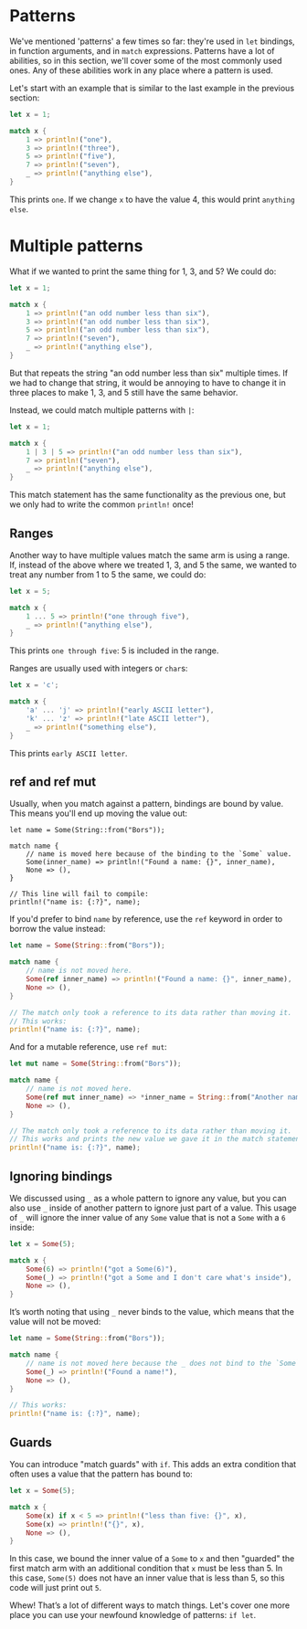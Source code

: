 # Patterns

We've mentioned 'patterns' a few times so far: they're used in `let` bindings,
in function arguments, and in `match` expressions. Patterns have a lot of
abilities, so in this section, we'll cover some of the most commonly used ones.
Any of these abilities work in any place where a pattern is used.

Let's start with an example that is similar to the last example in the previous
section:

```rust
let x = 1;

match x {
    1 => println!("one"),
    3 => println!("three"),
    5 => println!("five"),
    7 => println!("seven"),
    _ => println!("anything else"),
}
```

This prints `one`. If we change `x` to have the value 4, this would print
`anything else`.

# Multiple patterns

What if we wanted to print the same thing for 1, 3, and 5? We could do:

```rust
let x = 1;

match x {
    1 => println!("an odd number less than six"),
    3 => println!("an odd number less than six"),
    5 => println!("an odd number less than six"),
    7 => println!("seven"),
    _ => println!("anything else"),
}
```

But that repeats the string "an odd number less than six" multiple times. If we
had to change that string, it would be annoying to have to change it in three
places to make 1, 3, and 5 still have the same behavior.

Instead, we could match multiple patterns with `|`:

```rust
let x = 1;

match x {
    1 | 3 | 5 => println!("an odd number less than six"),
    7 => println!("seven"),
    _ => println!("anything else"),
}
```

This match statement has the same functionality as the previous one, but we only
had to write the common `println!` once!

## Ranges

Another way to have multiple values match the same arm is using a range. If,
instead of the above where we treated 1, 3, and 5 the same, we wanted to treat
any number from 1 to 5 the same, we could do:

```rust
let x = 5;

match x {
    1 ... 5 => println!("one through five"),
    _ => println!("anything else"),
}
```

This prints `one through five`: 5 is included in the range.

Ranges are usually used with integers or `char`s:

```rust
let x = 'c';

match x {
    'a' ... 'j' => println!("early ASCII letter"),
    'k' ... 'z' => println!("late ASCII letter"),
    _ => println!("something else"),
}
```

This prints `early ASCII letter`.

## ref and ref mut

Usually, when you match against a pattern, bindings are bound by value.
This means you'll end up moving the value out:

```rust,ignore
let name = Some(String::from("Bors"));

match name {
    // name is moved here because of the binding to the `Some` value.
    Some(inner_name) => println!("Found a name: {}", inner_name),
    None => (),
}

// This line will fail to compile:
println!("name is: {:?}", name);
```

If you'd prefer to bind `name` by reference, use the `ref` keyword in order to
borrow the value instead:

```rust
let name = Some(String::from("Bors"));

match name {
    // name is not moved here.
    Some(ref inner_name) => println!("Found a name: {}", inner_name),
    None => (),
}

// The match only took a reference to its data rather than moving it.
// This works:
println!("name is: {:?}", name);
```

And for a mutable reference, use `ref mut`:

```rust
let mut name = Some(String::from("Bors"));

match name {
    // name is not moved here.
    Some(ref mut inner_name) => *inner_name = String::from("Another name"),
    None => (),
}

// The match only took a reference to its data rather than moving it.
// This works and prints the new value we gave it in the match statement:
println!("name is: {:?}", name);
```

## Ignoring bindings

We discussed using `_` as a whole pattern to ignore any value, but you can
also use `_` inside of another pattern to ignore just part of a value. This
usage of `_` will ignore the inner value of any `Some` value that is not a
`Some` with a `6` inside:

```rust
let x = Some(5);

match x {
    Some(6) => println!("got a Some(6)"),
    Some(_) => println!("got a Some and I don't care what's inside"),
    None => (),
}
```

It’s worth noting that using `_` never binds to the value, which means that the
value will not be moved:

```rust
let name = Some(String::from("Bors"));

match name {
    // name is not moved here because the _ does not bind to the `Some` value.
    Some(_) => println!("Found a name!"),
    None => (),
}

// This works:
println!("name is: {:?}", name);
```

## Guards

You can introduce "match guards" with `if`. This adds an extra condition that
often uses a value that the pattern has bound to:

```rust
let x = Some(5);

match x {
    Some(x) if x < 5 => println!("less than five: {}", x),
    Some(x) => println!("{}", x),
    None => (),
}
```

In this case, we bound the inner value of a `Some` to `x` and then "guarded" the
first match arm with an additional condition that `x` must be less than 5. In
this case, `Some(5)` does not have an inner value that is less than 5, so this
code will just print out `5`.

Whew! That’s a lot of different ways to match things. Let's cover one more place
you can use your newfound knowledge of patterns: `if let`.
